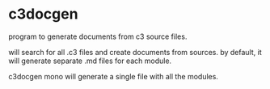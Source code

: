 # c3docgen

program to generate documents from c3 source files.

will search for all .c3 files and create documents from sources.
by default, it will generate separate .md files for each module.

c3docgen mono will generate a single file with all the modules.
